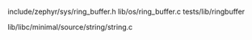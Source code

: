 include/zephyr/sys/ring_buffer.h
lib/os/ring_buffer.c
tests/lib/ringbuffer

lib/libc/minimal/source/string/string.c
